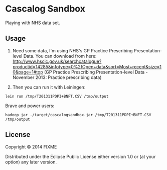 Cascalog Sandbox
================

Playing with NHS data set. 

## Usage

1. Need some data, I'm using NHS's GP Practice Prescribing Presentation-level Data. You can download from here: http://www.hscic.gov.uk/searchcatalogue?productid=14285&infotype=0%2fOpen+data&sort=Most+recent&size=10&page=1#top
(GP Practice Prescribing Presentation-level Data - November 2013: Practice prescribing data)

2. Then you can run it with Leiningen:

`lein run /tmp/T201311PDPI+BNFT.CSV /tmp/output`

Brave and power users:

`hadoop jar ./target/cascalogsandbox.jar /tmp/T201311PDPI+BNFT.CSV /tmp/output`

## License

Copyright © 2014 FIXME

Distributed under the Eclipse Public License either version 1.0 or (at
your option) any later version.
